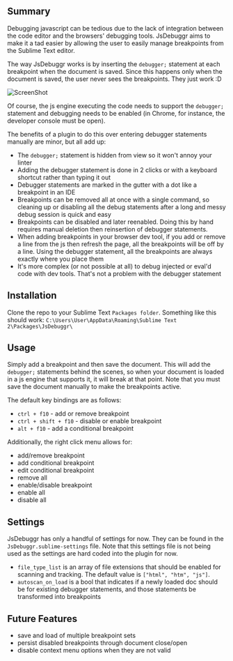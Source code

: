 Summary
---------
Debugging javascript can be tedious due to the lack of integration between the code editor and the browsers' debugging tools. JsDebuggr aims to make it a tad easier by allowing the user to easily manage breakpoints from the Sublime Text editor.  

The way JsDebuggr works is by inserting the `debugger;` statement at each breakpoint when the document is saved. Since this happens only when the document is saved, the user never sees the breakpoints. They just work :D

![ScreenShot](https://raw.github.com/rDr4g0n/JsDebuggr/master/screens2.gif)

Of course, the js engine executing the code needs to support the `debugger;` statement and debugging needs to be enabled (in Chrome, for instance, the developer console must be open).

The benefits of a plugin to do this over entering debugger statements manually are minor, but all add up:
* The `debugger;` statement is hidden from view so it won't annoy your linter
* Adding the debugger statement is done in 2 clicks or with a keyboard shortcut rather than typing it out
* Debugger statements are marked in the gutter with a dot like a breakpoint in an IDE
* Breakpoints can be removed all at once with a single command, so cleaning up or disabling all the debug statements after a long and messy debug session is quick and easy
* Breakpoints can be disabled and later reenabled. Doing this by hand requires manual deletion then reinsertion of debugger statements.
* When adding breakpoints in your browser dev tool, if you add or remove a line from the js then refresh the page, all the breakpoints will be off by a line. Using the debugger statement, all the breakpoints are always exactly where you place them
* It's more complex (or not possible at all) to debug injected or eval'd code with dev tools. That's not a problem with the debugger statement


Installation
------------
Clone the repo to your Sublime Text `Packages folder`. Something like this should work: `C:\Users\User\AppData\Roaming\Sublime Text 2\Packages\JsDebuggr\`


Usage
-----
Simply add a breakpoint and then save the document. This will add the `debugger;` statements behind the scenes, so when your document is loaded in a js engine that supports it, it will break at that point. Note that you must save the document manually to make the breakpoints active.

The default key bindings are as follows:

* `ctrl + f10` - add or remove breakpoint
* `ctrl + shift + f10` - disable or enable breakpoint
* `alt + f10` - add a conditional breakpoint

Additionally, the right click menu allows for:

* add/remove breakpoint
* add conditional breakpoint
* edit conditional breakpoint
* remove all
* enable/disable breakpoint
* enable all
* disable all


Settings
--------
JsDebuggr has only a handful of settings for now. They can be found in the `JsDebuggr.sublime-settings` file. Note that this settings file is not being used as the settings are hard coded into the plugin for now.

* `file_type_list` is an array of file extensions that should be enabled for scanning and tracking. The default value is `["html", "htm", "js"]`.
* `autoscan_on_load` is a bool that indicates if a newly loaded doc should be for existing debugger statements, and those statements be transformed into breakpoints


Future Features
-----
* save and load of multiple breakpoint sets
* persist disabled breakpoints through document close/open
* disable context menu options when they are not valid
